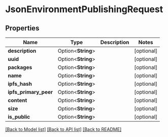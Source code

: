 # JsonEnvironmentPublishingRequest

## Properties

Name | Type | Description | Notes
------------ | ------------- | ------------- | -------------
**description** | Option<**String**> |  | [optional]
**uuid** | Option<**String**> |  | [optional]
**packages** | Option<**String**> |  | [optional]
**name** | Option<**String**> |  | [optional]
**ipfs_hash** | Option<**String**> |  | [optional]
**ipfs_primary_peer** | Option<**String**> |  | [optional]
**content** | Option<**String**> |  | [optional]
**size** | Option<**String**> |  | [optional]
**is_public** | Option<**String**> |  | [optional]

[[Back to Model list]](../README.md#documentation-for-models) [[Back to API list]](../README.md#documentation-for-api-endpoints) [[Back to README]](../README.md)


